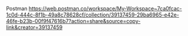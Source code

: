 Postman
https://web.postman.co/workspace/My-Workspace~7ca0fcac-1c0d-444c-8f1b-49a8c78628cf/collection/39137459-29ba6965-e42e-46fe-b23b-00f9f47616b7?action=share&source=copy-link&creator=39137459
